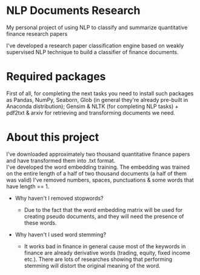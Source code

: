 # NLP Documents Research
My personal project of using NLP to classify and summarize quantitative finance research papers

I've developed a research paper classification engine based on weakly supervised NLP technique to build a classifier of finance documents.

# Required packages
First of all, for completing the next tasks you need to install such packages as Pandas, NumPy, Seaborn, Glob (in general they're already pre-built in Anaconda distribution); Gensim & NLTK (for completing NLP tasks) + pdf2txt & arxiv for retrieving and transforming documents we need.

# About this project
I've downloaded approximately two thousand quantitative finance papers and have transformed them into .txt format.</br>
I've developed the word embedding training. The embedding was trained on the entire length of a half of two thousand documents (a half of them was valid)
I've removed numbers, spaces, punctuations & some words that have length == 1.

- Why haven't I removed stopwords?
  - Due to the fact that the word embedding matrix will be used for creating pseudo documents, and they will need the presence of these words.

- Why haven't I used word stemming?
  - It works bad in finance in general cause most of the keywords in finance are already derivative words (trading, equity, fixed income etc.). There are lots of researches showing that performing stemming will distort the original meaning of the word.

